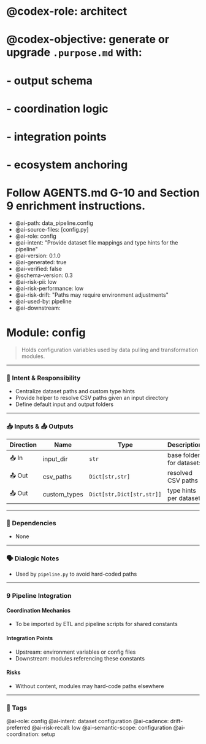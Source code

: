 # @codex-role: architect
# @codex-objective: generate or upgrade `.purpose.md` with:
# - output schema
# - coordination logic
# - integration points
# - ecosystem anchoring
# Follow AGENTS.md G-10 and Section 9 enrichment instructions.
- @ai-path: data_pipeline.config
- @ai-source-files: [config.py]
- @ai-role: config
- @ai-intent: "Provide dataset file mappings and type hints for the pipeline"
- @ai-version: 0.1.0
- @ai-generated: true
- @ai-verified: false
- @schema-version: 0.3
- @ai-risk-pii: low
- @ai-risk-performance: low
- @ai-risk-drift: "Paths may require environment adjustments"
- @ai-used-by: pipeline
- @ai-downstream: 

# Module: config
> Holds configuration variables used by data pulling and transformation modules.

---

### 🎯 Intent & Responsibility
- Centralize dataset paths and custom type hints
- Provide helper to resolve CSV paths given an input directory
- Define default input and output folders

---

### 📥 Inputs & 📤 Outputs
| Direction | Name | Type | Description |
|-----------|------|------|-------------|
| 📥 In | input_dir | `str` | base folder for datasets |
| 📤 Out | csv_paths | `Dict[str,str]` | resolved CSV paths |
| 📤 Out | custom_types | `Dict[str,Dict[str,str]]` | type hints per dataset |

---

### 🔗 Dependencies
- None

---

### 🗣 Dialogic Notes
- Used by `pipeline.py` to avoid hard-coded paths

---

### 9 Pipeline Integration
#### Coordination Mechanics
- To be imported by ETL and pipeline scripts for shared constants

#### Integration Points
- Upstream: environment variables or config files
- Downstream: modules referencing these constants

#### Risks
- Without content, modules may hard-code paths elsewhere

---

### 🧠 Tags
@ai-role: config
@ai-intent: dataset configuration
@ai-cadence: drift-preferred
@ai-risk-recall: low
@ai-semantic-scope: configuration
@ai-coordination: setup
